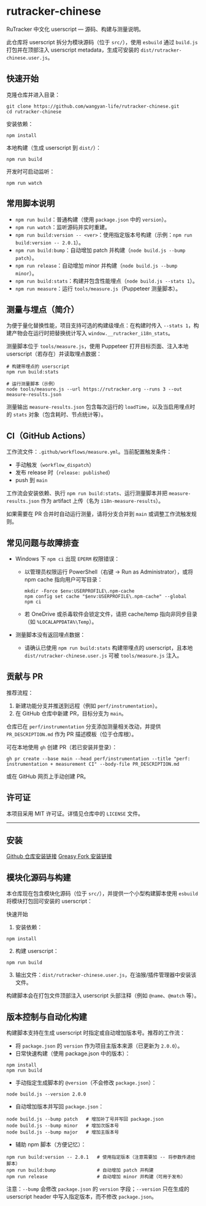 # rutracker-chinese

RuTracker 中文化 userscript — 源码、构建与测量说明。

此仓库将 userscript 拆分为模块源码（位于 `src/`），使用 `esbuild` 通过 `build.js` 打包并在顶部注入 userscript metadata，生成可安装的 `dist/rutracker-chinese.user.js`。

## 快速开始

克隆仓库并进入目录：

```pwsh
git clone https://github.com/wangyan-life/rutracker-chinese.git
cd rutracker-chinese
```

安装依赖：

```pwsh
npm install
```

本地构建（生成 userscript 到 `dist/`）：

```pwsh
npm run build
```

开发时可启动监听：

```pwsh
npm run watch
```

## 常用脚本说明

- `npm run build`：普通构建（使用 `package.json` 中的 `version`）。
- `npm run watch`：监听源码并实时重建。
- `npm run build:version -- <ver>`：使用指定版本号构建（示例：`npm run build:version -- 2.0.1`）。
- `npm run build:bump`：自动增加 patch 并构建（`node build.js --bump patch`）。
- `npm run release`：自动增加 minor 并构建（`node build.js --bump minor`）。
- `npm run build:stats`：构建并包含性能埋点（`node build.js --stats 1`）。
- `npm run measure`：运行 `tools/measure.js`（Puppeteer 测量脚本）。

## 测量与埋点（简介）

为便于量化替换性能，项目支持可选的构建级埋点：在构建时传入 `--stats 1`，构建产物会在运行时把替换统计写入 `window.__rutracker_i18n_stats`。

测量脚本位于 `tools/measure.js`，使用 Puppeteer 打开目标页面、注入本地 userscript（若存在）并读取埋点数据：

```pwsh
# 构建带埋点的 userscript
npm run build:stats

# 运行测量脚本（示例）
node tools/measure.js --url https://rutracker.org --runs 3 --out measure-results.json
```

测量输出 `measure-results.json` 包含每次运行的 `loadTime`，以及当启用埋点时的 `stats` 对象（包含耗时、节点统计等）。

## CI（GitHub Actions）

工作流文件：`.github/workflows/measure.yml`。当前配置触发条件：

- 手动触发（`workflow_dispatch`）
- 发布 release 时（`release: published`）
- push 到 `main`

工作流会安装依赖、执行 `npm run build:stats`、运行测量脚本并把 `measure-results.json` 作为 artifact 上传（名为 `i18n-measure-results`）。

如果需要在 PR 合并时自动运行测量，请将分支合并到 `main` 或调整工作流触发规则。

## 常见问题与故障排查

- Windows 下 `npm ci` 出现 `EPERM` 权限错误：

	- 以管理员权限运行 PowerShell（右键 → Run as Administrator），或将 npm cache 指向用户可写目录：

		```pwsh
		mkdir -Force $env:USERPROFILE\.npm-cache
		npm config set cache "$env:USERPROFILE\.npm-cache" --global
		npm ci
		```

	- 若 OneDrive 或杀毒软件会锁定文件，请把 cache/temp 指向非同步目录（如 `%LOCALAPPDATA%\Temp`）。

- 测量脚本没有返回埋点数据：

	- 请确认已使用 `npm run build:stats` 构建带埋点的 userscript，且本地 `dist/rutracker-chinese.user.js` 可被 `tools/measure.js` 注入。

## 贡献与 PR

推荐流程：

1. 新建功能分支并推送到远程（例如 `perf/instrumentation`）。
2. 在 GitHub 仓库中新建 PR，目标分支为 `main`。

仓库已在 `perf/instrumentation` 分支添加测量相关改动，并提供 `PR_DESCRIPTION.md` 作为 PR 描述模板（位于仓库根）。

可在本地使用 `gh` 创建 PR（若已安装并登录）：

```pwsh
gh pr create --base main --head perf/instrumentation --title "perf: instrumentation + measurement CI" --body-file PR_DESCRIPTION.md
```

或在 GitHub 网页上手动创建 PR。

## 许可证

本项目采用 MIT 许可证。详情见仓库中的 `LICENSE` 文件。

---

## 安装
[Github 仓库安装链接](https://github.com/wangyan-life/rutracker-chinese/raw/main/dist/rutracker-chinese.user.js)
[Greasy Fork 安装链接](https://greasyfork.org/scripts/510791)

## 模块化源码与构建
本仓库现在包含模块化源码（位于 `src/`），并提供一个小型构建脚本使用 `esbuild` 将模块打包回可安装的 userscript：

快速开始

1. 安装依赖：

```pwsh
npm install
```

2. 构建 userscript：

```pwsh
npm run build
```

3. 输出文件：`dist/rutracker-chinese.user.js`，在油猴/插件管理器中安装该文件。

构建脚本会在打包文件顶部注入 userscript 头部注释（例如 `@name`、`@match` 等）。

## 版本控制与自动化构建

构建脚本支持在生成 userscript 时指定或自动增加版本号。推荐的工作流：

- 将 `package.json` 的 `version` 作为项目主版本来源（已更新为 `2.0.0`）。
- 日常快速构建（使用 package.json 中的版本）：

```pwsh
npm install
npm run build
```

- 手动指定生成脚本的 `@version`（不会修改 `package.json`）：

```pwsh
node build.js --version 2.0.0
```

- 自动增加版本并写回 `package.json`：

```pwsh
node build.js --bump patch   # 增加补丁号并写回 package.json
node build.js --bump minor   # 增加次版本号
node build.js --bump major   # 增加主版本号
```

- 辅助 npm 脚本（方便记忆）：

```pwsh
npm run build:version -- 2.0.1   # 使用指定版本（注意需要加 -- 将参数传递给脚本）
npm run build:bump               # 自动增加 patch 并构建
npm run release                  # 自动增加 minor 并构建（可用于发布）
```

注意：`--bump` 会修改 `package.json` 的 `version` 字段；`--version` 只在生成的 userscript header 中写入指定版本，而不修改 `package.json`。
